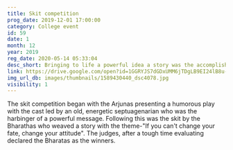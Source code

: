 ```yaml
---
title: Skit competition
prog_date: 2019-12-01 17:00:00
category: College event
id: 59
date: 1
month: 12
year: 2019
reg_date: 2020-05-14 05:33:04
desc_short: Bringing to life a powerful idea a story was the accomplishment of the Annual Skit competition where the two houses gave the audience powerful messages to ruminate on. 
link: https://drive.google.com/open?id=1GGRYJS7dGDxUMM6jTDgLB9EI24lB8u-J
img_url_db: images/thumbnails/1589430440_dsc4078.jpg
visibility: 1
---
```


The skit competition began with the Arjunas presenting a humorous play with the cast led by an old, energetic septuagenarian who was the harbinger of a powerful message. Following this was the skit by the Bharathas who weaved a story with the theme-"If you can't change your fate, change your attitude". The judges, after a tough time evaluating declared the Bharatas as the winners. 
